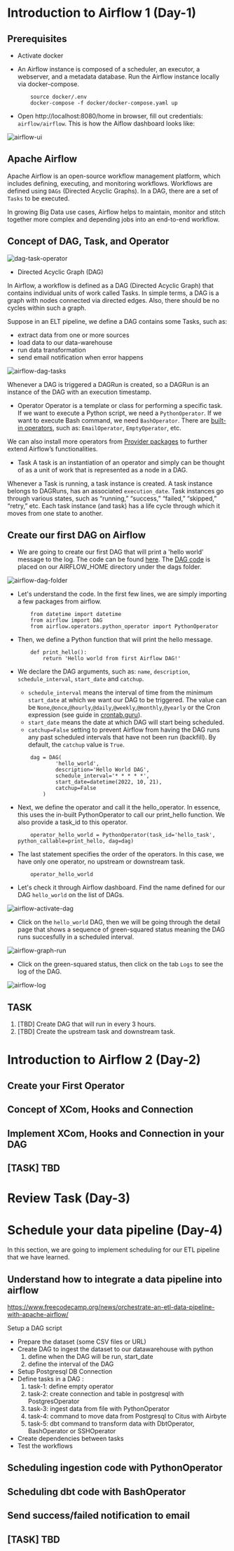 # Introduction to Airflow 1	(Day-1)
## Prerequisites
- Activate docker
- An Airflow instance is composed of a scheduler, an executor, a webserver, and a metadata database. Run the Airflow instance locally via docker-compose.

    ```
        source docker/.env
        docker-compose -f docker/docker-compose.yaml up
    ```
- Open http://localhost:8080/home in browser, fill out credentials: `airflow/airflow`. This is how the Aiflow dashboard looks like: 

![airflow-ui](./img/airflow__ui.png)

## Apache Airflow

Apache Airflow is an open-source workflow management platform, which includes defining, executing, and monitoring workflows. Workflows are defined using `DAGs` (Directed Acyclic Graphs). In a DAG, there are a set of `Tasks` to be executed.

In growing Big Data use cases, Airflow helps to maintain, monitor and stitch together more complex and depending jobs into an end-to-end workflow.

## Concept of DAG, Task, and Operator

![dag-task-operator](./img/airflow__dag-task-operator.png)

- Directed Acyclic Graph (DAG)


In Airflow, a workflow is defined as a DAG (Directed Acyclic Graph) that contains individual units of work called Tasks. In simple terms, a DAG is a graph with nodes connected via directed edges. Also, there should be no cycles within such a graph. 

Suppose in an ELT pipeline, we define a DAG contains some Tasks, such as: 
- extract data from one or more sources 
- load data to our data-warehouse
- run data transformation
- send email notification when error happens

![airflow-dag-tasks](./img/airflow__dag_task.png)

Whenever a DAG is triggered a DAGRun is created, so a DAGRun is an instance of the DAG with an execution timestamp. 

- Operator
Operator is a template or class for performing a specific task. If we want to execute a Python script, we need a `PythonOperator`. If we want to execute Bash command, we need `BashOperator`. There are [built-in operators](https://airflow.apache.org/docs/apache-airflow/stable/_api/airflow/operators/index.html), such as: `EmailOperator`, `EmptyOperator`, etc.

We can also install more operators from [Provider packages](https://airflow.apache.org/docs/apache-airflow-providers/index.html) to further extend Airflow’s functionalities.


- Task
A task is an instantiation of an operator and simply can be thought of as a unit of work that is represented as a node in a DAG.

Whenever a Task is running, a task instance is created. A task instance belongs to DAGRuns, has an associated `execution_date`. Task instances go through various states, such as “running,” “success,” “failed,” “skipped,” “retry,” etc. Each task instance (and task) has a life cycle through which it moves from one state to another.

## Create our first DAG on Airflow 

- We are going to create our first DAG that will print a 'hello world' message to the log. The code can be found [here](./docker/dags/hello_world.py). The [DAG code](./docker/dags/hello_world.py) is placed on our AIRFLOW_HOME directory under the dags folder.

![airflow-dag-folder](./img/airflow__dag_folder.png)


- Let's understand the code. In the first few lines, we are simply importing a few packages from airflow.

    ```
        from datetime import datetime
        from airflow import DAG
        from airflow.operators.python_operator import PythonOperator

    ```

- Then, we define a Python function that will print the hello message.

    ```
        def print_hello():
            return 'Hello world from first Airflow DAG!'
    ```

- We declare the DAG arguments, such as: `name`, `description`, `schedule_interval`, `start_date` and `catchup`. 
    - `schedule_interval` means the interval of time from the minimum `start_date` at which we want our DAG to be triggered. The value can be `None`,`@once`,`@hourly`,`@daily`,`@weekly`,`@monthly`,`@yearly` or the Cron expression (see guide in [crontab.guru](https://crontab.guru/)).
    - `start_date` means the date at which DAG will start being scheduled.
    - `catchup=False` setting to prevent Airflow from having the DAG runs any past scheduled intervals that have not been run (backfill). By default, the `catchup` value is `True`.

    ```
        dag = DAG(
                'hello_world', 
                description='Hello World DAG',
                schedule_interval='* * * * *',
                start_date=datetime(2022, 10, 21), 
                catchup=False
            )
    ```

- Next, we define the operator and call it the hello_operator. In essence, this uses the in-built PythonOperator to call our print_hello function. We also provide a task_id to this operator.

    ```
        operator_hello_world = PythonOperator(task_id='hello_task', python_callable=print_hello, dag=dag)
    ```

- The last statement specifies the order of the operators. In this case, we have only one operator, no upstream or downstream task.
    ```
        operator_hello_world
    ```

- Let's check it through Airflow dashboard. Find the name defined for our DAG `hello_world` on the list of DAGs.

![airflow-activate-dag](./img/airflow_activate_the_dag.png)

- Click on the `hello_world` DAG, then we will be going through the detail page that shows a sequence of green-squared status meaning the DAG runs succesfully in a scheduled interval.

![airflow-graph-run](./img/airflow_graph_run.png)

- Click on the green-squared status, then click on the tab `Logs` to see the log of the DAG.

![airflow-log](./img/airflow_logs.png)

## TASK

1. [TBD] Create DAG that will run in every 3 hours.
2. [TBD] Create the upstream task and downstream task.

# Introduction to Airflow 2	(Day-2)

## Create your First Operator

## Concept of XCom, Hooks and Connection

## Implement XCom, Hooks and Connection in your DAG

## [TASK] TBD

# Review Task (Day-3)


# Schedule your data pipeline (Day-4)

In this section, we are going to implement scheduling for our ETL pipeline that we have learned.

## Understand how to integrate a data pipeline into airflow

https://www.freecodecamp.org/news/orchestrate-an-etl-data-pipeline-with-apache-airflow/

Setup a DAG script
- Prepare the dataset (some CSV files or URL)
- Create DAG to ingest the dataset to our datawarehouse with python
    1. define when the DAG will be run, start_date
    2. define the interval of the DAG
- Setup Postgresql DB Connection
- Define tasks in a DAG : 
    1. task-1: define empty operator
    2. task-2: create connection and table in postgresql with PostgresOperator
    3. task-3: ingest data from file with PythonOperator
    4. task-4: command to move data from Postgresql to Citus with Airbyte
    5. task-5: dbt command to transform data with DbtOperator, BashOperator or SSHOperator
- Create dependencies between tasks
- Test the workflows

## Scheduling ingestion code with PythonOperator

## Scheduling dbt code with BashOperator

## Send success/failed notification to email

## [TASK] TBD